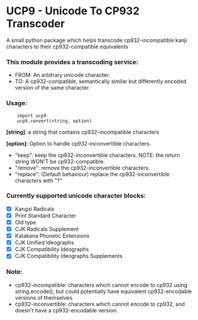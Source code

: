 # UCP9 - Unicode To CP932 Transcoder
A small python package which helps transcode cp932-incompatible kanji characters to their cp932-compatible equivalents

### This module provides a transcoding service:
- FROM: An arbitrary unicode character.
- TO: A cp932-compatible, semantically similar but differently encoded version of the same character.
    
### Usage:
```
    import ucp9
    ucp9.convert(string, option)
```
**[string]**: a string that contains cp932-incompatible characters

**[option]**: Option to handle cp932-inconvertible characters.
 - "keep": keep the cp932-inconvertible characters. NOTE: the return string WON'T be cp932-compatible.
 - "remove": remove the cp932-inconvertible characters.
 - "replace": (Default behaviour) replace the cp932-inconvertible characters with "?"
    
### Currently supported unicode character blocks:
- [x] Kangxi Radicals
- [x] Print Standard Character
- [x] Old type
- [x] CJK Radicals Supplement
- [x] Katakana Phonetic Extensions
- [x] CJK Unified Ideographs
- [x] CJK Compatibility Ideographs
- [x] CJK Compatibility Ideographs Supplements

### Note:
- cp932-incompatible: characters which cannot encode to cp932 using string.encode(), but could potentially have equivalent cp932-encodable versions of themselves.
- cp932-inconvertible: characters which cannot encode to cp932, and doesn't have a cp932-encodable version.